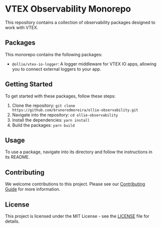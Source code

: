 # VTEX Observability Monorepo

This repository contains a collection of observability packages designed to work with VTEX.

## Packages

This monorepo contains the following packages:

- `@ollie/vtex-io-logger`: A logger middleware for VTEX IO apps, allowing you to connect external loggers to your app.

## Getting Started

To get started with these packages, follow these steps:

1. Clone the repository: `git clone https://github.com/brunorodmoreira/ollie-observability.git`
2. Navigate into the repository: `cd ollie-observability`
3. Install the dependencies: `yarn install`
4. Build the packages: `yarn build`

## Usage

To use a package, navigate into its directory and follow the instructions in its README.

## Contributing

We welcome contributions to this project. Please see our [Contributing Guide](CONTRIBUTING.md) for more information.

## License

This project is licensed under the MIT License - see the [LICENSE](LICENSE) file for details.
